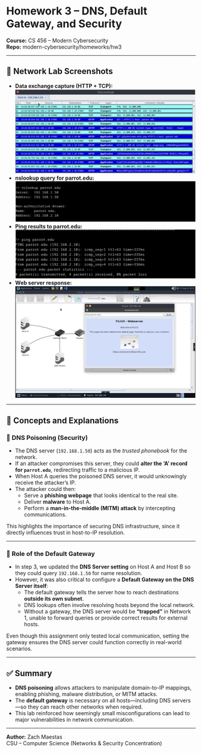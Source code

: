 # Homework 3 – DNS, Default Gateway, and Security  
**Course:** CS 456 – Modern Cybersecurity  
**Repo:** modern-cybersecurity/homeworks/hw3  

---

## 📸 Network Lab Screenshots
- **Data exchange capture (HTTP + TCP):** ![Packet capture](images/data_exchange_web_server.png)  
- **nslookup query for parrot.edu:** ![DNS lookup](images/nslookup_web_server.png)  
- **Ping results to parrot.edu:** ![Ping test](images/ping_web_server.png)  
- **Web server response:** ![Web page](images/web_server.png)  

---

## 🧩 Concepts and Explanations  

### 🔹 DNS Poisoning (Security)
- The DNS server (`192.168.1.50`) acts as the *trusted phonebook* for the network.  
- If an attacker compromises this server, they could **alter the ‘A’ record for `parrot.edu`**, redirecting traffic to a malicious IP.  
- When Host A queries the poisoned DNS server, it would unknowingly receive the attacker’s IP.  
- The attacker could then:
  - Serve a **phishing webpage** that looks identical to the real site.  
  - Deliver **malware** to Host A.  
  - Perform a **man-in-the-middle (MITM) attack** by intercepting communications.  

This highlights the importance of securing DNS infrastructure, since it directly influences trust in host-to-IP resolution.  

---

### 🔹 Role of the Default Gateway
- In step 3, we updated the **DNS Server setting** on Host A and Host B so they could query `192.168.1.50` for name resolution.  
- However, it was also critical to configure a **Default Gateway on the DNS Server itself**:  
  - The default gateway tells the server how to reach destinations **outside its own subnet**.  
  - DNS lookups often involve resolving hosts beyond the local network.  
  - Without a gateway, the DNS server would be **“trapped”** in Network 1, unable to forward queries or provide correct results for external hosts.  

Even though this assignment only tested local communication, setting the gateway ensures the DNS server could function correctly in real-world scenarios.  

---

## ✅ Summary
- **DNS poisoning** allows attackers to manipulate domain-to-IP mappings, enabling phishing, malware distribution, or MITM attacks.  
- The **default gateway** is necessary on all hosts—including DNS servers—so they can reach other networks when required.  
- This lab reinforced how seemingly small misconfigurations can lead to major vulnerabilities in network communication.  

---

**Author:** Zach Maestas  
CSU – Computer Science (Networks & Security Concentration)  
